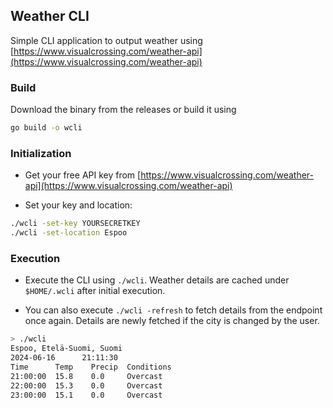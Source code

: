 ## Weather CLI

Simple CLI application to output weather using [https://www.visualcrossing.com/weather-api](https://www.visualcrossing.com/weather-api)

### Build

Download the binary from the releases or build it using
```bash
go build -o wcli
```

### Initialization

* Get your free API key from [https://www.visualcrossing.com/weather-api](https://www.visualcrossing.com/weather-api)

* Set your key and location:

```bash
./wcli -set-key YOURSECRETKEY
./wcli -set-location Espoo
```

### Execution

* Execute the CLI using `./wcli`. Weather details are cached under `$HOME/.wcli` after initial execution.

* You can also execute `./wcli -refresh` to fetch details from the endpoint once again. Details are newly fetched if the city is changed by the user.

```bash
> ./wcli
Espoo, Etelä-Suomi, Suomi
2024-06-16      21:11:30
Time      Temp    Precip  Conditions
21:00:00  15.8    0.0     Overcast
22:00:00  15.3    0.0     Overcast
23:00:00  15.1    0.0     Overcast
```
